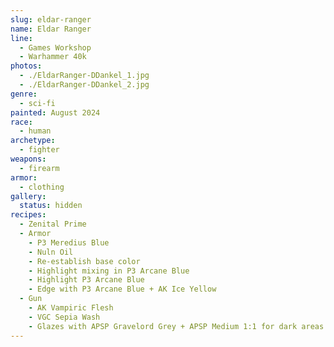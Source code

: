 ```yaml
---
slug: eldar-ranger
name: Eldar Ranger
line:
  - Games Workshop
  - Warhammer 40k
photos:
  - ./EldarRanger-DDankel_1.jpg
  - ./EldarRanger-DDankel_2.jpg
genre:
  - sci-fi
painted: August 2024
race:
  - human
archetype:
  - fighter
weapons:
  - firearm
armor:
  - clothing
gallery:
  status: hidden
recipes:
  - Zenital Prime
  - Armor
    - P3 Meredius Blue
    - Nuln Oil
    - Re-establish base color
    - Highlight mixing in P3 Arcane Blue
    - Highlight P3 Arcane Blue
    - Edge with P3 Arcane Blue + AK Ice Yellow
  - Gun
    - AK Vampiric Flesh
    - VGC Sepia Wash
    - Glazes with APSP Gravelord Grey + APSP Medium 1:1 for dark areas
---
```


